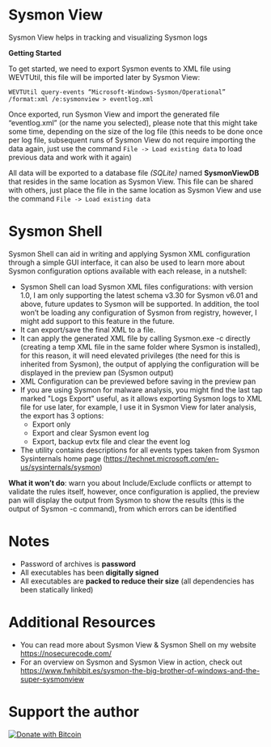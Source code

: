 # Sysmon View

Sysmon View helps in tracking and visualizing Sysmon logs

**Getting Started**

To get started, we need to export Sysmon events to XML file using WEVTUtil, this file will be imported later by Sysmon View:

`WEVTUtil query-events “Microsoft-Windows-Sysmon/Operational” /format:xml /e:sysmonview > eventlog.xml`

Once exported, run Sysmon View and import the generated file “eventlog.xml” (or the name you selected), please note that this might take some time, depending on the size of the log file (this needs to be done once per log file, subsequent runs of Sysmon View do not require importing the data again, just use the command `File -> Load existing data` to load previous data and work with it again)

All data will be exported to a database file _(SQLite)_ named **SysmonViewDB** that resides in the same location as Sysmon View. This file can be shared with others, just place the file in the same location as  Sysmon View and use the command `File -> Load existing data`

# Sysmon Shell

Sysmon Shell can aid in writing and applying Sysmon XML configuration through a simple GUI interface, it can also be used to learn more about Sysmon configuration options available with each release, in a nutshell:

* Sysmon Shell can load Sysmon XML files configurations: with version 1.0, I am only supporting the latest schema v3.30 for Sysmon v6.01 and above, future updates to Sysmon will be supported. In addition, the tool won’t be loading any configuration of Sysmon from registry, however, I might add support to this feature in the future.
* It can export/save the final XML to a file.
* It can apply the generated XML file by calling Sysmon.exe -c directly (creating a temp XML file in the same folder where Sysmon is installed), for this reason, it will need elevated privileges (the need for this is inherited from Sysmon), the output of applying the configuration will be displayed in the preview pan (Sysmon output)
* XML Configuration can be previewed before saving in the preview pan
* If you are using Sysmon for malware analysis, you might find the last tap marked "Logs Export" useful, as it allows exporting Sysmon logs to XML file for use later, for example, I use it in Sysmon View for later analysis, the export has 3 options:
	* Export only
	* Export and clear Sysmon event log
	* Export, backup evtx file and clear the event log
* The utility contains descriptions for all events types taken from Sysmon Sysinternals home page (https://technet.microsoft.com/en-us/sysinternals/sysmon)

**What it won’t do**: warn you about Include/Exclude conflicts or attempt to validate the rules itself, however, once configuration is applied, the preview pan will display the output from Sysmon to show the results (this is the output of Sysmon -c command), from which errors can be identified

# Notes
* Password of archives is **password**
* All executables has been **digitally signed**
* All executables are **packed to reduce their size** (all dependencies has been statically linked)

# Additional Resources
* You can read more about Sysmon View & Sysmon Shell on my website https://nosecurecode.com/
* For an overview on Sysmon and Sysmon View in action, check out https://www.fwhibbit.es/sysmon-the-big-brother-of-windows-and-the-super-sysmonview

# Support the author
[![Donate with Bitcoin](https://en.cryptobadges.io/badge/micro/1GoX3JXWjxP8F8KwnjaZkgrk8gq7NAG7Uo)](https://en.cryptobadges.io/donate/1GoX3JXWjxP8F8KwnjaZkgrk8gq7NAG7Uo)

